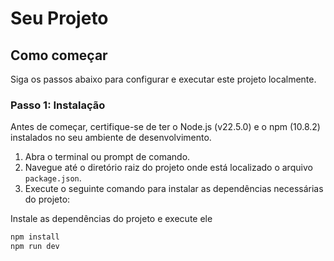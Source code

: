 # Seu Projeto

## Como começar

Siga os passos abaixo para configurar e executar este projeto localmente.

### Passo 1: Instalação

Antes de começar, certifique-se de ter o Node.js (v22.5.0) e o npm (10.8.2) instalados no seu ambiente de desenvolvimento.

1. Abra o terminal ou prompt de comando.
2. Navegue até o diretório raiz do projeto onde está localizado o arquivo `package.json`.
3. Execute o seguinte comando para instalar as dependências necessárias do projeto:

Instale as dependências do projeto e execute ele
```sh
npm install
npm run dev
```